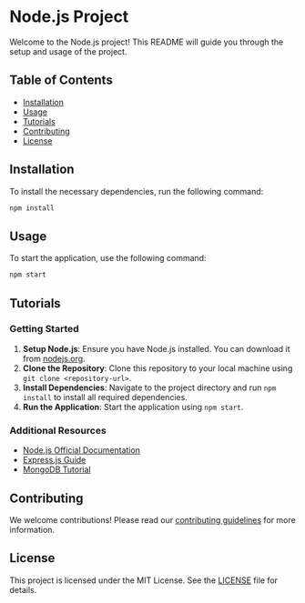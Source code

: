 # Node.js Project

Welcome to the Node.js project! This README will guide you through the setup and usage of the project.

## Table of Contents

- [Installation](#installation)
- [Usage](#usage)
- [Tutorials](#tutorials)
- [Contributing](#contributing)
- [License](#license)

## Installation

To install the necessary dependencies, run the following command:

```bash
npm install
```

## Usage

To start the application, use the following command:

```bash
npm start
```

## Tutorials

### Getting Started

1. **Setup Node.js**: Ensure you have Node.js installed. You can download it from [nodejs.org](https://nodejs.org/).
2. **Clone the Repository**: Clone this repository to your local machine using `git clone <repository-url>`.
3. **Install Dependencies**: Navigate to the project directory and run `npm install` to install all required dependencies.
4. **Run the Application**: Start the application using `npm start`.

### Additional Resources

- [Node.js Official Documentation](https://nodejs.org/en/docs/)
- [Express.js Guide](https://expressjs.com/en/starter/installing.html)
- [MongoDB Tutorial](https://docs.mongodb.com/manual/tutorial/)

## Contributing

We welcome contributions! Please read our [contributing guidelines](CONTRIBUTING.md) for more information.

## License

This project is licensed under the MIT License. See the [LICENSE](LICENSE) file for details.